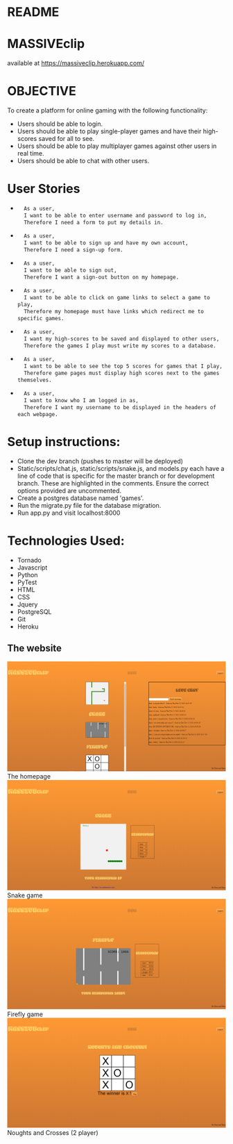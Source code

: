 README
======

# MASSIVEclip
available at https://massiveclip.herokuapp.com/

# OBJECTIVE
To create a platform for online gaming with the following functionality:

- Users should be able to login.
- Users should be able to play single-player games and have their high-scores saved for all to see.
- Users should be able to play multiplayer games against other users in real time.
- Users should be able to chat with other users.

# User Stories
-       As a user,
        I want to be able to enter username and password to log in,
        Therefore I need a form to put my details in.
-       As a user,
        I want to be able to sign up and have my own account,
        Therefore I need a sign-up form.
-       As a user,
        I want to be able to sign out,
        Therefore I want a sign-out button on my homepage.
-       As a user,
        I want to be able to click on game links to select a game to play,
        Therefore my homepage must have links which redirect me to specific games.
-       As a user,
        I want my high-scores to be saved and displayed to other users,
        Therefore the games I play must write my scores to a database.
-       As a user,
        I want to be able to see the top 5 scores for games that I play,
        Therefore game pages must display high scores next to the games themselves.
-       As a user,
        I want to know who I am logged in as,
        Therefore I want my username to be displayed in the headers of each webpage.

# Setup instructions:
- Clone the dev branch (pushes to master will be deployed)
- Static/scripts/chat.js, static/scripts/snake.js, and models.py each have a line of code that is specific for the master branch or for development branch. These are highlighted in the comments. Ensure the correct options provided are uncommented.
- Create a postgres database named 'games'.
- Run the migrate.py file for the database migration.
- Run app.py and visit localhost:8000


# Technologies Used: 
- Tornado
- Javascript
- Python
- PyTest
- HTML
- CSS
- Jquery
- PostgreSQL
- Git
- Heroku


## The website 

![Screenshot of homepage](./static/images/homepage.PNG) <br>
The homepage <br>
![Screenshot of Snake page](./static/images/snake.PNG) <br>
Snake game <br>
![Screenshot of Firefly page](./static/images/firefly.PNG) <br>
Firefly game <br>
![Screenshot of Noughts and Crosses page](./static/images/noughts_and_crosses.PNG) <br>
Noughts and Crosses (2 player) <br>
